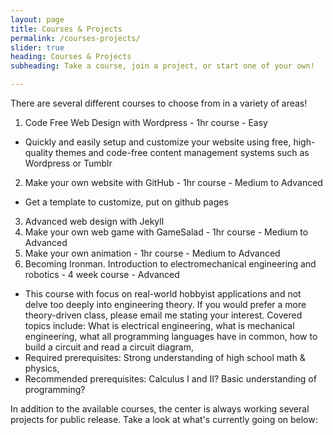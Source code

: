 ```yaml
---
layout: page
title: Courses & Projects
permalink: /courses-projects/
slider: true
heading: Courses & Projects
subheading: Take a course, join a project, or start one of your own!

---
```


There are several different courses to choose from in a variety of areas!

1. Code Free Web Design with Wordpress - 1hr course - Easy
* Quickly and easily setup and customize your website using free, high-quality themes and code-free content management systems such as Wordpress or Tumblr
2. Make your own website with GitHub - 1hr course - Medium to Advanced
* Get a template to customize, put on github pages
3. Advanced web design with Jekyll
4. Make your own web game with GameSalad - 1hr course - Medium to Advanced
5. Make your own animation - 1hr course - Medium to Advanced
6. Becoming Ironman. Introduction to electromechanical engineering and robotics - 4 week course - Advanced
* This course with focus on real-world hobbyist applications and not delve too deeply into engineering theory. If you would prefer a more theory-driven class, please email me stating your interest. Covered topics include: What is electrical engineering, what is mechanical engineering, what all programming languages have in common, how to build a circuit and read a circuit diagram,  
* Required prerequisites: Strong understanding of high school math & physics, 
* Recommended prerequisites: Calculus I and II? Basic understanding of programming?

In addition to the available courses, the center is always working several projects for public release. Take a look at what's currently going on below:
